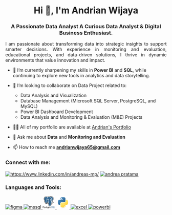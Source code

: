<h1 align="center">Hi 👋, I'm Andrian Wijaya</h1>
<h3 align="center">A Passionate Data Analyst A Curious Data Analyst & Digital Business Enthusiast. </h3>

<p align="justify">I am passionate about transforming data into strategic insights to support smarter decisions. With experience in monitoring and evaluation, educational projects, and data-driven solutions, I thrive in dynamic environments that value innovation and impact.</p>

- 🌱 I’m currently sharpening my skills in **Power BI** and **SQL**, while continuing to explore new tools in analytics and data storytelling.

- 👯 I’m looking to collaborate on Data Project related to:
  - Data Analysis and Visualization
  - Database Management (Microsoft SQL Server, PostgreSQL, and MySQL)
  - Power BI Dashboard Development
  - Data Analysis and Monitoring & Evaluation (M&E) Projects

- 👨‍💻 All of my portfolio are available at [Andrian's Portfolio]([https://drive.google.com/file/d/1LAsUENFnXO7-bxZGZqAyAb4HX4vlK8W_/view?usp=drive_link](https://drive.google.com/file/d/1Hs9qWGgGMpgBDgwi8dj3GM9FdVf6TdaN/view?usp=drive_link))

- 💬 Ask me about **Data** and **Monitoring and Evaluation**

- 📫 How to reach me **andrianwijaya65@gmail.com**

<h3 align="left">Connect with me:</h3>
<p align="left">
<a href="linkedin.com/in/andrianwi/" target="_blank"><img align="center" src="https://raw.githubusercontent.com/rahuldkjain/github-profile-readme-generator/master/src/images/icons/Social/linked-in-alt.svg" alt="https://www.linkedin.com/in/andreas-mp/" height="30" width="40" /></a>
<a href="https://www.hackerrank.com/profile/Riezu" target="_blank"><img align="center" src="https://raw.githubusercontent.com/rahuldkjain/github-profile-readme-generator/master/src/images/icons/Social/hackerrank.svg" alt="andrea pratama" height="30" width="40" /></a>

<h3 align="left">Languages and Tools:</h3>
<p align="left">
  <a href="https://www.figma.com/" target="_blank" rel="noreferrer">
    <img src="https://www.vectorlogo.zone/logos/figma/figma-icon.svg" alt="figma" width="40" height="40"/>
  </a>
  <a href="https://www.microsoft.com/en-us/sql-server" target="_blank" rel="noreferrer">
    <img src="https://www.svgrepo.com/show/303229/microsoft-sql-server-logo.svg" alt="mssql" width="40" height="40"/>
  </a>
  <a href="https://www.postgresql.org" target="_blank" rel="noreferrer">
    <img src="https://raw.githubusercontent.com/devicons/devicon/master/icons/postgresql/postgresql-original-wordmark.svg" alt="postgresql" width="40" height="40"/>
  </a>
  <a href="https://www.python.org" target="_blank" rel="noreferrer">
    <img src="https://raw.githubusercontent.com/devicons/devicon/master/icons/python/python-original.svg" alt="python" width="40" height="40"/>
  </a>
  <a href="https://www.microsoft.com/en-us/microsoft-365/excel" target="_blank" rel="noreferrer">
    <img src="https://img.icons8.com/color/452/microsoft-excel-2019--v1.png" alt="excel" width="40" height="40"/>
  </a>
  <a href="https://powerbi.microsoft.com/" target="_blank" rel="noreferrer">
    <img src="https://upload.wikimedia.org/wikipedia/commons/c/cf/New_Power_BI_Logo.svg" alt="powerbi" width="40" height="40"/>
  </a>
</p>

